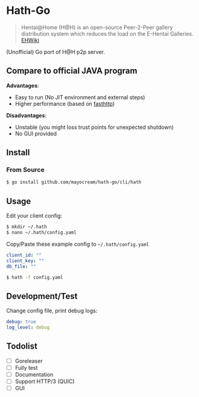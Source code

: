 # Hath-Go

> Hentai@Home (H@H) is an open-source Peer-2-Peer gallery distribution system which reduces the load on the E-Hentai Galleries. [EHWiki](https://ehwiki.org/wiki/Hentai@Home)

(Unofficial) Go port of H@H p2p server.

## Compare to official JAVA program

**Advantages**:
- Easy to run (No JIT environment and external steps)
- Higher performance (based on [fasthttp](https://github.com/valyala/fasthttp))

**Disadvantages**:
- Unstable (you might loss trust points for unexpected shutdown)
- No GUI provided

## Install

### From Source

```bash
$ go install github.com/mayocream/hath-go/cli/hath
```

## Usage

Edit your client config:
```bash
$ mkdir ~/.hath
$ nano ~/.hath/config.yaml
```

Copy/Paste these example config to `~/.hath/config.yaml`
```yaml
client_id: ""
client_key: ""
db_file: ""
```

```bash
$ hath -f config.yaml
```

## Development/Test

Change config file, print debug logs: 
```yaml
debug: true
log_level: debug
```


## Todolist

- [ ] Goreleaser
- [ ] Fully test
- [ ] Documentation
- [ ] Support HTTP/3 (QUIC)
- [ ] GUI
